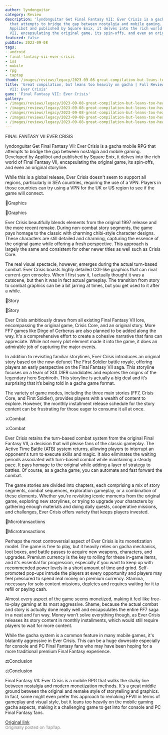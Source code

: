 ```yaml
---
author: lyndonguitar
category: Review
description: 'lyndonguitar Get Final Fantasy VII: Ever Crisis is a gacha mobile RPG
  that attempts to bridge the gap between nostalgia and mobile gaming. Developed by
  Applibot and published by Square Enix, it delves into the rich world of Final Fantasy
  VII, encapsulating the original game, its spin-offs, and even an original storyline.'
featured: false
pubDate: 2023-09-08
tags:
- android
- final-fantasy-vii-ever-crisis
- ios
- mobile
- rpg
- taptap
thumb: /images/reviews/legacy/2023-09-08-great-compilation-but-leans-too-heavily-on-gacha--full-review---final-fantasy-vii-ever-cr-0.avif
title: 'Great compilation, but leans too heavily on gacha | Full Review - Final Fantasy
  VII: Ever Crisis'
game: 'Final Fantasy VII: Ever Crisis'
gallery:
- /images/reviews/legacy/2023-09-08-great-compilation-but-leans-too-heavily-on-gacha--full-review---final-fantasy-vii-ever-cr-0.avif
- /images/reviews/legacy/2023-09-08-great-compilation-but-leans-too-heavily-on-gacha--full-review---final-fantasy-vii-ever-cr-1.avif
- /images/reviews/legacy/2023-09-08-great-compilation-but-leans-too-heavily-on-gacha--full-review---final-fantasy-vii-ever-cr-2.avif
- /images/reviews/legacy/2023-09-08-great-compilation-but-leans-too-heavily-on-gacha--full-review---final-fantasy-vii-ever-cr-3.avif
- /images/reviews/legacy/2023-09-08-great-compilation-but-leans-too-heavily-on-gacha--full-review---final-fantasy-vii-ever-cr-4.avif
---
```

FINAL FANTASY VII EVER CRISIS

lyndonguitar
Get
Final Fantasy VII: Ever Crisis is a gacha mobile RPG that attempts to bridge the gap between nostalgia and mobile gaming. Developed by Applibot and published by Square Enix, it delves into the rich world of Final Fantasy VII, encapsulating the original game, its spin-offs, and even an original storyline.

While this is a global release, Ever Crisis doesn't seem to support all regions, particularly in SEA countries, requiring the use of a VPN. Players in those countries can try using a VPN for the UK or US region to see if the game will connect.

🎨Graphics

🎨Graphics

Ever Crisis beautifully blends elements from the original 1997 release and the more recent remake. During non-combat story segments, the game pays homage to the classic with charming chibi-style character designs. These characters are still detailed and charming, capturing the essence of the original game while offering a fresh perspective. This approach is largely the same and consistent for other newer titles as well such as Crisis Core.

The real visual spectacle, however, emerges during the actual turn-based combat. Ever Crisis boasts highly detailed CGI-like graphics that can rival current-gen consoles. When I first saw it, I actually thought it was a cutscene, but then it was in fact actual gameplay. The transition from story to combat graphics can be a bit jarring at times, but you get used to it after a while.

📖Story

📖Story

Ever Crisis ambitiously draws from all existing Final Fantasy VII lore, encompassing the original game, Crisis Core, and an original story. More FF7 games like Dirge of Cerberus are also planned to be added along the way. It's a comprehensive effort to create a cohesive narrative that fans can appreciate. While not every plot element made it into the game, it does an admirable job of capturing the major events.

In addition to revisiting familiar storylines, Ever Crisis introduces an original story based on the now-defunct The First Soldier battle royale, offering players an early perspective on the Final Fantasy VII saga. This storyline focuses on a team of SOLDIER candidates and explores the origins of the legendary hero Sephiroth. This storyline is actually a big deal and it’s surprising that it’s being told in a gacha game format.

The variety of game modes, including the three main stories (FF7, Crisis Core, and First Soldier), provides players with a wealth of content to explore. However, the monthly installment release schedule for the story content can be frustrating for those eager to consume it all at once.

⚔️Combat

⚔️Combat

Ever Crisis retains the turn-based combat system from the original Final Fantasy VII, a decision that will please fans of the classic gameplay. The Active Time Battle (ATB) system returns, allowing players to interrupt an opponent's turn to execute skills and magic. It also eliminates the waiting periods associated with turn-based combat while maintaining a steady pace. It pays homage to the original while adding a layer of strategy to battles. Of course, as a gacha game, you can automate and fast forward the combat.

The game stories are divided into chapters, each comprising a mix of story segments, combat sequences, exploration gameplay, or a combination of these elements. Whether you're revisiting iconic moments from the original game, exploring new storylines, or trying to upgrade your characters by gathering enough materials and doing daily quests, cooperative missions, and challenges, Ever Crisis offers variety that keeps players invested.

💎Microtransactions

💎Microtransactions

Perhaps the most controversial aspect of Ever Crisis is its monetization model. The game is free to play, but it heavily relies on gacha mechanics, loot boxes, and battle passes to acquire new weapons, characters, and upgrades. Premium currency is the key to rolling for these in-game items, and it's essential for progression, especially if you want to keep up with recommended power levels in a short amount of time and grind. Self-promoted pop-ups intrude the players at every opportunity and players may feel pressured to spend real money on premium currency. Stamina, necessary for solo content missions, depletes and requires waiting for it to refill or paying cash.

Almost every aspect of the game seems monetized, making it feel like free-to-play gaming at its most aggressive. Shame, because the actual combat and story is actually done really well and encapsulates the entire FF7 saga in a neat and fun way. Money won’t solve everything though, as Ever Crisis releases its story content in monthly installments, which would still require players to wait for more content.

While the gacha system is a common feature in many mobile games, it's blatantly aggressive in Ever Crisis. This can be a huge downside especially for console and PC Final Fantasy fans who may have been hoping for a more traditional premium Final Fantasy experience.

⚖️Conclusion

⚖️Conclusion

Final Fantasy VII: Ever Crisis is a mobile RPG that walks the shaky line between nostalgia and modern monetization methods. It's a great middle ground between the original and remake style of storytelling and graphics. In fact, some might even prefer this approach to remaking FFVII in terms of gameplay and visual style, but it leans too heavily on the mobile gaming gacha aspects, making it a challenging game to get into for console and PC Final Fantasy fans.

[Original link](https://www.taptap.io/post/6261035)<br><span style="font-size: 0.95em; color: #888;">Originally posted on TapTap.</span>
